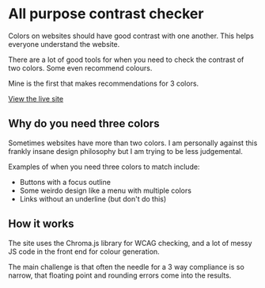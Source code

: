 # All purpose contrast checker

Colors on websites should have good contrast with one another. This helps everyone understand the website.

There are a lot of good tools for when you need to check the contrast of two colors. Some even recommend colours.

Mine is the first that makes recommendations for 3 colors.

[View the live site](https://tichaelmurvey.github.io/contrastrolabe/slider)

## Why do you need three colors

Sometimes websites have more than two colors. I am personally against this frankly insane design philosophy but I am trying to be less judgemental.

Examples of when you need three colors to match include:

* Buttons with a focus outline
* Some weirdo design like a menu with multiple colors
* Links without an underline (but don't do this)

## How it works

The site uses the Chroma.js library for WCAG checking, and a lot of messy JS code in the front end for colour generation.

The main challenge is that often the needle for a 3 way compliance is so narrow, that floating point and rounding errors come into the results.

